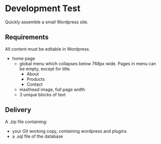 # Development Test

Quickly assemble a small Wordpress site.

## Requirements

All content must be editable in Wordpress.

- home page
  - global menu which collapses below 768px wide. Pages in menu can be empty, except for title.
    - About
    - Products
    - Contact
  - masthead image, full page width
  - 3 unique blocks of text

## Delivery

A .zip file containing:

- your Git working copy, containing wordpress and plugins
- a .sql file of the database

